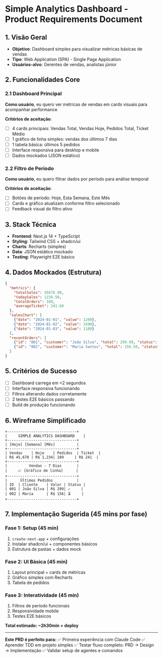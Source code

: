 # Simple Analytics Dashboard - Product Requirements Document

## 1. Visão Geral
- **Objetivo**: Dashboard simples para visualizar métricas básicas de vendas
- **Tipo**: Web Application (SPA) - Single Page Application
- **Usuários-alvo**: Gerentes de vendas, analistas júnior

## 2. Funcionalidades Core

### 2.1 Dashboard Principal
**Como usuário**, eu quero ver métricas de vendas em cards visuais para acompanhar performance

**Critérios de aceitação**:
- [ ] 4 cards principais: Vendas Total, Vendas Hoje, Pedidos Total, Ticket Médio
- [ ] 1 gráfico de linha simples: vendas dos últimos 7 dias
- [ ] 1 tabela básica: últimos 5 pedidos
- [ ] Interface responsiva para desktop e mobile
- [ ] Dados mockados (JSON estático)

### 2.2 Filtro de Período
**Como usuário**, eu quero filtrar dados por período para análise temporal

**Critérios de aceitação**:
- [ ] Botões de período: Hoje, Esta Semana, Este Mês
- [ ] Cards e gráfico atualizam conforme filtro selecionado
- [ ] Feedback visual do filtro ativo

## 3. Stack Técnica
- **Frontend**: Next.js 14 + TypeScript
- **Styling**: Tailwind CSS + shadcn/ui
- **Charts**: Recharts (simples)
- **Data**: JSON estático mockado
- **Testing**: Playwright E2E básico

## 4. Dados Mockados (Estrutura)

```json
{
  "metrics": {
    "totalSales": 45678.90,
    "todaySales": 1234.50,
    "totalOrders": 189,
    "averageTicket": 241.68
  },
  "salesChart": [
    {"date": "2024-01-01", "value": 1200},
    {"date": "2024-01-02", "value": 1500},
    {"date": "2024-01-03", "value": 1100}
  ],
  "recentOrders": [
    {"id": "001", "customer": "João Silva", "total": 299.99, "status": "completed"},
    {"id": "002", "customer": "Maria Santos", "total": 156.50, "status": "pending"}
  ]
}
```

## 5. Critérios de Sucesso
- [ ] Dashboard carrega em <2 segundos
- [ ] Interface responsiva funcionando
- [ ] Filtros alterando dados corretamente
- [ ] 2 testes E2E básicos passando
- [ ] Build de produção funcionando

## 6. Wireframe Simplificado

```
+--------------------------------+
|     SIMPLE ANALYTICS DASHBOARD    |
+--------------------------------+
| [Hoje] [Semana] [Mês]          |
+--------------------------------+
| Vendas    | Hoje    | Pedidos  | Ticket  |
| R$ 45,678 | R$ 1,234| 189     | R$ 241  |
+--------------------------------+
|          Vendas - 7 Dias       |
|     📈 [Gráfico de linha]      |
+--------------------------------+
|      Últimos Pedidos           |
| ID  | Cliente    | Valor | Status |
| 001 | João Silva | R$ 299| ✓     |
| 002 | Maria      | R$ 156| ⏳     |
+--------------------------------+
```

## 7. Implementação Sugerida (45 mins por fase)

### **Fase 1: Setup (45 min)**
1. `create-next-app` + configurações
2. Instalar shadcn/ui + componentes básicos
3. Estrutura de pastas + dados mock

### **Fase 2: UI Básica (45 min)**
1. Layout principal + cards de métricas
2. Gráfico simples com Recharts
3. Tabela de pedidos

### **Fase 3: Interatividade (45 min)**
1. Filtros de período funcionais
2. Responsividade mobile
3. Testes E2E básicos

**Total estimado: ~2h30min + deploy**

---

**Este PRD é perfeito para:**
✅ Primeira experiência com Claude Code
✅ Aprender TDD em projeto simples
✅ Testar fluxo completo: PRD → Design → Implementação
✅ Validar setup de agentes e comandos